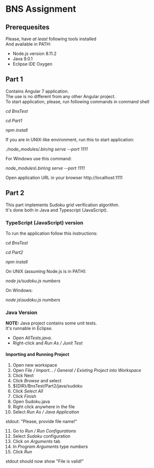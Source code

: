 # BNS Assignment
## Prerequesites
Please, have *at least* following tools installed  
And available in PATH:

- Node.js version 8.11.2  
- Java 9.0.1  
- Eclipse IDE Oxygen

## Part 1
Contains Angular 7 application.  
The use is no different from any other Angular project.  
To start application, please, run following commands in command shell 

_cd BnsTest_

_cd Part1_

_npm install_

If you are in UNIX-like environment, run this to start application:

_./node_modules/.bin/ng serve --port 1111_

For Windows use this command:

_node_modules\\.bin\ng serve --port 1111_

Open application URL in your browser http://localhost:1111

## Part 2

This part implements Sudoku grid verification algorithm.  
It's done both in Java and Typescript (JavaScript).

### TypeScript (JavaScript) version

To run the application follow this instructions:

_cd BnsTest_

_cd Part2_

_npm install_

On UNIX (assuming Node.js is in PATH):

_node js/sudoku.js numbers_

On Windows:

_node js\sudoku.js numbers_

### Java Version

__NOTE:__ Java project contains some unit tests.  
It's runnable in Eclipse. 
- Open _AllTests.java_. 
- Right-click and _Run As / Junit Test_

#### Importing and Running Project
1. Open new workspace
2. Open _File / Import... / General / Existing Project into Workspace_
3. Click Next
4. Click _Browse_ and select 
5. ${DIR}/BnsTest/Part2/java/sudoku
6. Click _Select All_
7. Click _Finish_
8. Open Sudoku.java 
9. Right click anywhere in the file 
10. Select _Run As / Java Application_

stdout: "Please, provide file name!"

11. Go to _Run / Run Configurations_
12. Select _Sudoku_ configuration 
13. Click on _Arguments_ tab
14. In _Program Arguments_ type _numbers_
15. Click _Run_

stdout should now show "File is valid!"
